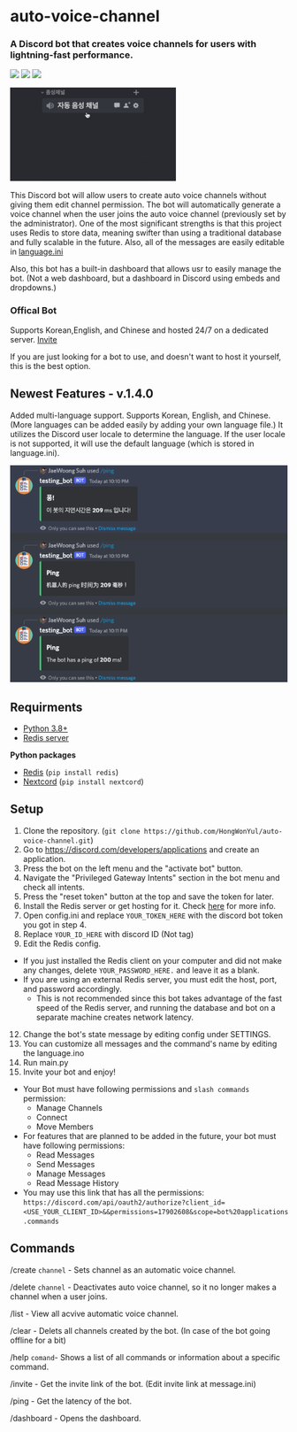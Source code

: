 # auto-voice-channel
### A Discord bot that creates voice channels for users with lightning-fast performance.
![](https://img.shields.io/pypi/pyversions/nextcord?style=flat-square)
![](https://img.shields.io/github/release-date-pre/HongWonYul/discord_auto_voice_channel?style=flat-square)
![](https://img.shields.io/github/license/hongwonyul/discord_auto_voice_channel?style=flat-square)

<p align="left">
  <img width="300" height="169" src="media/introduction.gif">
</p>

This Discord bot will allow users to create auto voice channels without giving them edit channel permission. The bot will automatically generate a voice channel when the user joins the auto voice channel (previously set by the administrator). One of the most significant strengths is that this project uses Redis to store data, meaning swifter than using a traditional database and fully scalable in the future. Also, all of the messages are easily editable in [language.ini](https://github.com/HongWonYul/auto-voice-channel/blob/main/language.ini])

Also, this bot has a built-in dashboard that allows usr to easily manage the bot. (Not a web dashboard, but a dashboard in Discord using embeds and dropdowns.)

### Offical Bot
Supports Korean,English, and Chinese and hosted 24/7 on a dedicated server. [Invite](https://discord.com/api/oauth2/authorize?client_id=1024514599216746496&permissions=75792&scope=bot%20applications.commands)

If you are just looking for a bot to use, and doesn't want to host it yourself, this is the best option.

## Newest Features - v.1.4.0
Added multi-language support. Supports Korean, English, and Chinese. (More languages can be added easily by adding your own language file.) It utilizes the Discord user locale to determine the language. If the user locale is not supported, it will use the default language (which is stored in language.ini).
<p align="left">
  <img width="502" src="media/new2.png">
</p>

## Requirments
* [Python 3.8+](https://www.python.org/downloads/)
* [Redis server](https://redis.io/docs/getting-started/)

**Python packages**

* [Redis](https://pypi.org/project/redis/) (`pip install redis`)
* [Nextcord](https://pypi.org/project/nextcord/) (`pip install nextcord`)

## Setup
1. Clone the repository. (`git clone https://github.com/HongWonYul/auto-voice-channel.git`)
2. Go to https://discord.com/developers/applications and create an application.
3. Press the bot on the left menu and the "activate bot" button.
4. Navigate the "Privileged Gateway Intents" section in the bot menu and check all intents.
5. Press the "reset token" button at the top and save the token for later.
6. Install the Redis server or get hosting for it. Check [here](https://redis.io/docs/getting-started/) for more info.
7. Open config.ini and replace `YOUR_TOKEN_HERE` with the discord bot token you got in step 4.
8. Replace `YOUR_ID_HERE` with discord ID (Not tag)
9. Edit the Redis config.
* If you just installed the Redis client on your computer and did not make any changes, delete `YOUR_PASSWORD_HERE.` and leave it as a blank.
* If you are using an external Redis server, you must edit the host, port, and password accordingly.
  * This is not recommended since this bot takes advantage of the fast speed of the Redis server, and running the database and bot on a separate machine creates network latency.
12. Change the bot's state message by editing config under SETTINGS.
13. You can customize all messages and the command's name by editing the language.ino
14. Run main.py
15. Invite your bot and enjoy!
* Your Bot must have following permissions and `slash commands` permission:
  * Manage Channels
  * Connect
  * Move Members
* For features that are planned to be added in the future, your bot must have following permissions:
  * Read Messages
  * Send Messages
  * Manage Messages
  * Read Message History
* You may use this link that has all the permissions: `https://discord.com/api/oauth2/authorize?client_id=<USE_YOUR_CLIENT_ID>&&permissions=17902608&scope=bot%20applications.commands`

## Commands

/create `channel` - Sets channel as an automatic voice channel.

/delete `channel` - Deactivates auto voice channel, so it no longer makes a channel when a user joins.

/list - View all acvive automatic voice channel.

/clear - Delets all channels created by the bot. (In case of the bot going offline for a bit)

/help `comand`- Shows a list of all commands or information about a specific command.

/invite - Get the invite link of the bot. (Edit invite link at message.ini)

/ping - Get the latency of the bot.

/dashboard - Opens the dashboard.
